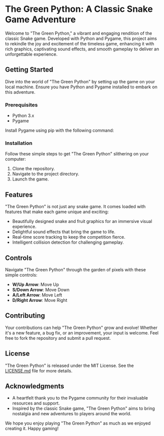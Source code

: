 # The Green Python: A Classic Snake Game Adventure

Welcome to "The Green Python," a vibrant and engaging rendition of the classic Snake game. Developed with Python and Pygame, this project aims to rekindle the joy and excitement of the timeless game, enhancing it with rich graphics, captivating sound effects, and smooth gameplay to deliver an unforgettable experience.

## Getting Started

Dive into the world of "The Green Python" by setting up the game on your local machine. Ensure you have Python and Pygame installed to embark on this adventure.

### Prerequisites

- Python 3.x
- Pygame

Install Pygame using pip with the following command:

### Installation

Follow these simple steps to get "The Green Python" slithering on your computer:

1. Clone the repository.
2. Navigate to the project directory.
3. Launch the game.

## Features

"The Green Python" is not just any snake game. It comes loaded with features that make each game unique and exciting:

- Beautifully designed snake and fruit graphics for an immersive visual experience.
- Delightful sound effects that bring the game to life.
- Real-time score tracking to keep the competition fierce.
- Intelligent collision detection for challenging gameplay.

## Controls

Navigate "The Green Python" through the garden of pixels with these simple controls:

- **W/Up Arrow**: Move Up
- **S/Down Arrow**: Move Down
- **A/Left Arrow**: Move Left
- **D/Right Arrow**: Move Right

## Contributing

Your contributions can help "The Green Python" grow and evolve! Whether it's a new feature, a bug fix, or an improvement, your input is welcome. Feel free to fork the repository and submit a pull request.

## License

"The Green Python" is released under the MIT License. See the [LICENSE.md](LICENSE.md) file for more details.

## Acknowledgments

- A heartfelt thank you to the Pygame community for their invaluable resources and support.
- Inspired by the classic Snake game, "The Green Python" aims to bring nostalgia and new adventures to players around the world.

We hope you enjoy playing "The Green Python" as much as we enjoyed creating it. Happy gaming!